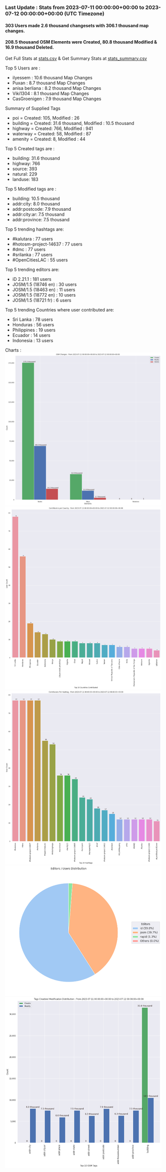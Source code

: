 ### Last Update : Stats from 2023-07-11 00:00:00+00:00 to 2023-07-12 00:00:00+00:00 (UTC Timezone)

#### 303 Users made 2.6 thousand changesets with 306.1 thousand map changes.
#### 208.5 thousand OSM Elements were Created, 80.8 thousand Modified & 16.9 thousand Deleted.
Get Full Stats at [stats.csv](/stats/hotosm/Daily/stats.csv)
 & Get Summary Stats at [stats_summary.csv](/stats/hotosm/Daily/stats_summary.csv)

Top 5 Users are : 
- ilyessem : 10.6 thousand Map Changes
- Puxan : 8.7 thousand Map Changes
- anisa berliana : 8.2 thousand Map Changes
- Viki1304 : 8.1 thousand Map Changes
- CasGroenigen : 7.9 thousand Map Changes

Summary of Supplied Tags
- poi = Created: 105, Modified : 26
- building = Created: 31.6 thousand, Modified : 10.5 thousand
- highway = Created: 766, Modified : 941
- waterway = Created: 58, Modified : 87
- amenity = Created: 8, Modified : 44


Top 5 Created tags are :
- building: 31.6 thousand
- highway: 766
- source: 393
- natural: 229
- landuse: 183


Top 5 Modified tags are :
- building: 10.5 thousand
- addr:city: 8.0 thousand
- addr:postcode: 7.9 thousand
- addr:city:ar: 7.5 thousand
- addr:province: 7.5 thousand


Top 5 trending hashtags are:
- #kalutara : 77 users
- #hotosm-project-14637 : 77 users
- #dmc : 77 users
- #srilanka : 77 users
- #OpenCitiesLAC : 55 users


Top 5 trending editors are:
- iD 2.21.1 : 181 users
- JOSM/1.5 (18746 en) : 30 users
- JOSM/1.5 (18463 en) : 11 users
- JOSM/1.5 (18772 en) : 10 users
- JOSM/1.5 (18721 fr) : 6 users


Top 5 trending Countries where user contributed are:
- Sri Lanka : 78 users
- Honduras : 56 users
- Philippines : 19 users
- Ecuador : 14 users
- Indonesia : 13 users


 Charts : 
![Alt text](./stats_osm_changes.png) 
![Alt text](./stats_users_per_country.png) 
![Alt text](./stats_users_per_hashtag.png) 
![Alt text](./stats_editors_pie_chart.png) 
![Alt text](./stats_tags.png) 
